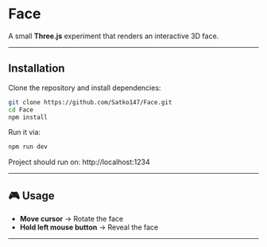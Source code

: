 # Face

A small **Three.js** experiment that renders an interactive 3D face.  

---

## Installation

Clone the repository and install dependencies:

```bash
git clone https://github.com/Satko147/Face.git
cd Face
npm install
```

Run it via:

```bash
npm run dev
```

Project should run on: http://localhost:1234

---

## 🎮 Usage

- **Move cursor** → Rotate the face  
- **Hold left mouse button** → Reveal the face  

---
